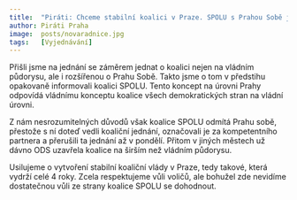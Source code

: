```yaml
---
title:  "Piráti: Chceme stabilní koalici v Praze. SPOLU s Prahou Sobě jednali, proč ji nyní odmítají?"
author: Piráti Praha
image:  posts/novaradnice.jpg
tags:   [Vyjednávání]
---
```


Přišli jsme na jednání se záměrem jednat o koalici nejen na vládním půdorysu, ale i rozšířenou o Prahu Sobě. Takto jsme o tom v předstihu opakovaně informovali koalici SPOLU. Tento koncept na úrovni Prahy odpovídá vládnímu konceptu koalice všech demokratických stran na vládní úrovni.

Z nám nesrozumitelných důvodů však koalice SPOLU odmítá Prahu sobě, přestože s ní doteď vedli koaliční jednání, označovali je za kompetentního  partnera a přerušili ta jednání až v pondělí. Přitom v jiných městech už dávno ODS uzavřela koalice na širším než vládním půdorysu.

Usilujeme o vytvoření stabilní koaliční vlády v Praze, tedy takové, která vydrží celé 4 roky. Zcela respektujeme vůli voličů, ale bohužel zde nevidíme dostatečnou vůli ze strany koalice SPOLU se dohodnout.
